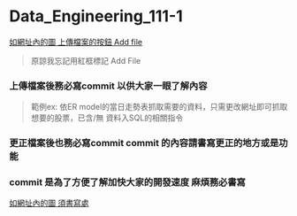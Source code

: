 # Data_Engineering_111-1
[如網址內的圖 上傳檔案的按鈕 Add file](https://imgur.com/a/WFwsYJb)
> 原諒我忘記用紅框標記 Add File
### 上傳檔案後務必寫commit 以供大家一眼了解內容 
> 範例ex:  依ER model的當日走勢表抓取需要的資料，只需更改網址即可抓取想要的股票，已含/無 資料入SQL的相關指令
### 更正檔案後也務必寫commit commit 的內容請書寫更正的地方或是功能
### commit 是為了方便了解加快大家的開發速度 麻煩務必書寫
[如網址內的圖 須書寫處](https://imgur.com/a/3ibOvhp.png)
